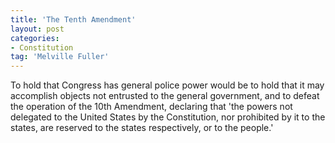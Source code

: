```yaml
---
title: 'The Tenth Amendment'
layout: post
categories:
- Constitution
tag: 'Melville Fuller'
---
```


To hold that Congress has general police power would be to hold that it may accomplish objects not entrusted to the general government, and to defeat the operation of the 10th Amendment, declaring that 'the powers not delegated to the United States by the Constitution, nor prohibited by it to the states, are reserved to the states respectively, or to the people.'